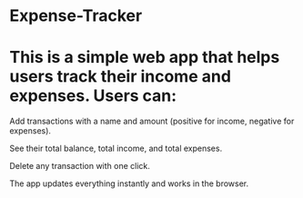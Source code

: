 # Expense-Tracker

# This is a simple web app that helps users track their income and expenses. Users can: 

Add transactions with a name and amount (positive for income, negative for expenses).

 See their total balance, total income, and total expenses.

 Delete any transaction with one click.

 The app updates everything instantly and works in the browser.
